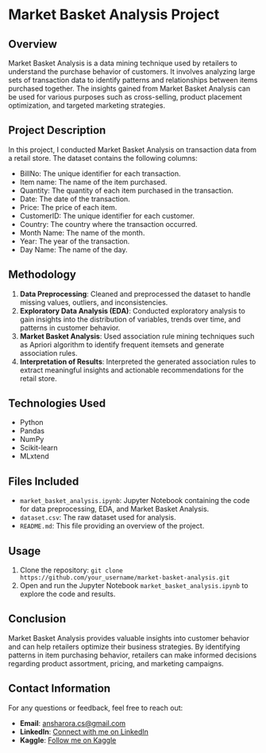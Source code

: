 # Market Basket Analysis Project

## Overview
Market Basket Analysis is a data mining technique used by retailers to understand the purchase behavior of customers. It involves analyzing large sets of transaction data to identify patterns and relationships between items purchased together. The insights gained from Market Basket Analysis can be used for various purposes such as cross-selling, product placement optimization, and targeted marketing strategies.

## Project Description
In this project, I conducted Market Basket Analysis on transaction data from a retail store. The dataset contains the following columns:

- BillNo: The unique identifier for each transaction.
- Item name: The name of the item purchased.
- Quantity: The quantity of each item purchased in the transaction.
- Date: The date of the transaction.
- Price: The price of each item.
- CustomerID: The unique identifier for each customer.
- Country: The country where the transaction occurred.
- Month Name: The name of the month.
- Year: The year of the transaction.
- Day Name: The name of the day.

## Methodology
1. **Data Preprocessing**: Cleaned and preprocessed the dataset to handle missing values, outliers, and inconsistencies.
2. **Exploratory Data Analysis (EDA)**: Conducted exploratory analysis to gain insights into the distribution of variables, trends over time, and patterns in customer behavior.
3. **Market Basket Analysis**: Used association rule mining techniques such as Apriori algorithm to identify frequent itemsets and generate association rules.
4. **Interpretation of Results**: Interpreted the generated association rules to extract meaningful insights and actionable recommendations for the retail store.

## Technologies Used
- Python
- Pandas
- NumPy
- Scikit-learn
- MLxtend

## Files Included
- `market_basket_analysis.ipynb`: Jupyter Notebook containing the code for data preprocessing, EDA, and Market Basket Analysis.
- `dataset.csv`: The raw dataset used for analysis.
- `README.md`: This file providing an overview of the project.

## Usage
1. Clone the repository: `git clone https://github.com/your_username/market-basket-analysis.git`
2. Open and run the Jupyter Notebook `market_basket_analysis.ipynb` to explore the code and results.

## Conclusion
Market Basket Analysis provides valuable insights into customer behavior and can help retailers optimize their business strategies. By identifying patterns in item purchasing behavior, retailers can make informed decisions regarding product assortment, pricing, and marketing campaigns.

## Contact Information
For any questions or feedback, feel free to reach out:

- **Email**: [ansharora.cs@gmail.com](mailto:ansharora.cs@gmail.com)
- **LinkedIn**: [Connect with me on LinkedIn](https://www.linkedin.com/in/ansh-arora-data-scientist/)
- **Kaggle**: [Follow me on Kaggle](https://www.kaggle.com/ansh1529)


